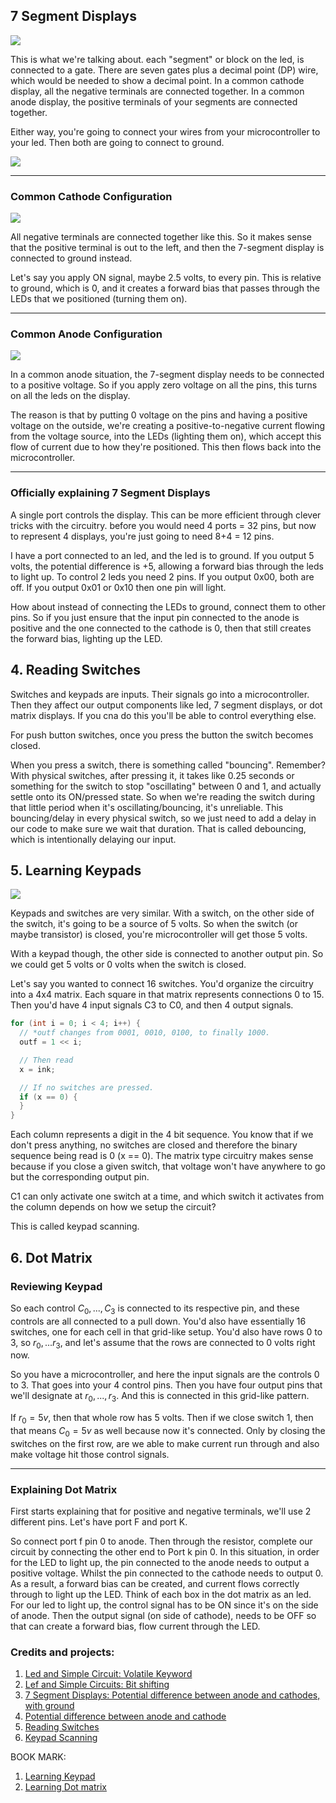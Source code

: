 
## 7 Segment Displays
![](https://encrypted-tbn0.gstatic.com/images?q=tbn:ANd9GcTbIZ8hvun8D_fILIC9YP-hE1HXGpK4kZGdpw&s)

This is what we're talking about. each "segment" or block on the led, is connected to a gate. There are seven gates plus a decimal point (DP) wire, which would be needed to show a decimal point.
In a common cathode display, all the negative terminals are connected together. In a common anode display, the positive terminals of your segments are connected together.

Either way, you're going to connect your wires from your microcontroller to your led. Then both are going to connect to ground.

![](https://encrypted-tbn0.gstatic.com/images?q=tbn:ANd9GcTdvmI4VR0PQeXGschPdK5fg6hycySf4cQp3A&s)


---
### Common Cathode Configuration
![](https://www.jameco.com/Jameco/workshop/TechTip/working-with-seven-segment-displays-fig1.jpg)

All negative terminals are connected together like this. So it makes sense that the positive terminal is out to the left, and then the 7-segment display is connected to ground instead.

Let's say you apply ON signal, maybe 2.5 volts, to every pin. This is relative to ground, which is 0, and it creates a forward bias that passes through the LEDs that we positioned (turning them on).

---
### Common Anode Configuration
![](https://www.jameco.com/Jameco/workshop/TechTip/working-with-seven-segment-displays-fig3.jpg)

In a common anode situation, the 7-segment display needs to be connected to a positive voltage. So if you apply zero voltage on all the pins, this turns on all the leds on the display.

The reason is that by putting 0 voltage on the pins and having a positive voltage on the outside, we're creating a positive-to-negative current flowing from the voltage source, into the LEDs (lighting them on), which accept this flow of current due to how they're positioned. This then flows back into the microcontroller.

---
### Officially explaining 7 Segment Displays
A single port controls the display. This can be more efficient through clever tricks with the circuitry. before you would need 4 ports = 32 pins, but now to 
represent 4 displays, you're just going to need 8+4 = 12 pins.


I have a port connected to an led, and the led is to ground. If you output 5 volts, the potential difference is +5, allowing a forward bias through the leds to light up.
To control 2 leds you need 2 pins. If you output 0x00, both are off. If you output 0x01 or 0x10 then one pin will light. 

How about instead of connecting the LEDs to ground, connect them to other pins. So if you just ensure that the input pin connected to the anode is positive and the 
one connected to the cathode is 0, then that still creates the forward bias, lighting up the LED. 

## 4. Reading Switches
Switches and keypads are inputs. Their signals go into a microcontroller. Then they 
affect our output components like led, 7 segment displays, or dot matrix displays. If you cna do this 
you'll be able to control everything else. 

For push button switches, once you press the button the switch becomes closed.

When you press a switch, there is something called "bouncing". Remember? With physical switches, after 
pressing it, it takes like 0.25 seconds or something for the switch to stop "oscillating" between 0 and 1, and actually
settle onto its ON/pressed state. So when we're reading the switch during that little period when it's oscillating/bouncing, it's 
unreliable. This bouncing/delay in every physical switch, so we just need to add a delay in our code to make sure we wait that 
duration. That is called debouncing, which is intentionally delaying our input.

## 5. Learning Keypads
![](https://encrypted-tbn0.gstatic.com/images?q=tbn:ANd9GcQi7XfHeveDWdhYAGKg5CKfnb9iSM1c-mFwdg&s)

Keypads and switches are very similar. With a switch, on the other side of the switch, it's going to be a source 
of 5 volts. So when the switch (or maybe transistor) is closed, you're microcontroller will get those 5 volts.

With a keypad though, the other side is connected to another output pin. So we could get 5 volts or 0 volts when 
the switch is closed. 

Let's say you wanted to connect 16 switches. You'd organize the circuitry into a 4x4 matrix. Each square in that 
matrix represents connections 0 to 15. Then you'd have 4 input signals C3 to C0, and then 4 output signals.

```C 
for (int i = 0; i < 4; i++) {
  // *outf changes from 0001, 0010, 0100, to finally 1000.
  outf = 1 << i;

  // Then read 
  x = ink;

  // If no switches are pressed.
  if (x == 0) {
  }
}
```
Each column represents a digit in the 4 bit sequence. You know that if we don't press anything, no switches 
are closed and therefore the binary sequence being read is 0 (x == 0). The matrix type circuitry makes sense because if 
you close a given switch, that voltage won't have anywhere to go but the corresponding output pin.

C1 can only activate one switch at a time, and which switch it activates from the column depends on how we 
setup the circuit?

This is called keypad scanning.
 

## 6. Dot Matrix 

### Reviewing Keypad
So each control $C_{0}, ..., C_{3}$ is connected to its respective pin, and these controls are all 
connected to a pull down. You'd also have essentially 16 switches, one for each cell
in that grid-like setup. You'd also have rows 0 to 3, so $r_{0}, ... r_{3}$, and let's assume that 
the rows are connected to 0 volts right now.

So you have a microcontroller, and here the input signals are the controls 0 to 3. That goes into your 
4 control pins. Then you have four output pins that we'll designate at $r_{0}, ..., r_{3}$. And this is connected 
in this grid-like pattern.

If $r_{0} = 5v$, then that whole row has 5 volts. Then if we close switch 1, then that means $C_{0} = 5v$ as well 
because now it's connected. Only by closing the switches on the first row, are we able to make current run through and 
also make voltage hit those control signals.

---
### Explaining Dot Matrix
First starts explaining that for positive and negative terminals, we'll use 2 different pins. Let's have 
port F and port K.

So connect port f pin 0 to anode. Then through the resistor, complete our circuit by connecting the other end to Port k pin 0.
In this situation, in order for the LED to light up, the pin connected to the anode needs to output a positive voltage. Whilst the pin
connected to the cathode needs to output 0. As a result, a forward bias can be created, and current flows correctly through to light up the LED.
Think of each box in the dot matrix as an led. For our led to light up, the control signal has to be ON since it's on the side of anode. Then 
the output signal (on side of cathode), needs to be OFF so that can create a forward bias, flow current through the LED.


### Credits and projects: 
1. [Led and Simple Circuit: Volatile Keyword](https://wokwi.com/projects/421657695348058113)
2. [Lef and Simple Circuits: Bit shifting](https://wokwi.com/projects/421660053973181441)
3. [7 Segment Displays: Potential difference between anode and cathodes, with ground](https://wokwi.com/projects/421710616766648321)
4. [Potential difference between anode and cathode](https://wokwi.com/projects/421725820592104449)
5. [Reading Switches](https://wokwi.com/projects/421935313999948801)
6. [Keypad Scanning]()


BOOK MARK: 
1. [Learning Keypad](https://www.youtube.com/watch?v=Jl-toHqqTho&list=PLlVl4RjlX2_SSE9dCw_meiJ7m12hwMiIz&index=6)
2. [Learning Dot matrix](https://www.youtube.com/watch?v=Rf3OOqv5D6Q&list=PLlVl4RjlX2_SSE9dCw_meiJ7m12hwMiIz&index=5&t=5s)